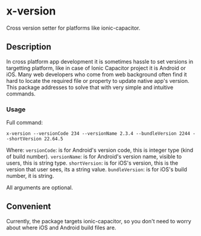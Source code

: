 # x-version
Cross version setter for platforms like ionic-capacitor.

## Description
In cross platform app development it is sometimes hassle to set versions in targetting platform, like in case of Ionic Capacitor project
it is Android or iOS. Many web developers who come from web background often find it hard to locate the required file or property to update native app's version. This package addresses to solve that with very simple and intuitive commands.

### Usage
Full command:
```
x-version --versionCode 234 --versionName 2.3.4 --bundleVersion 2244 --shortVersion 22.64.5
```

Where:
`versionCode`: is for Android's version code, this is integer type (kind of build number).
`versionName`: is for Android's version name, visible to users, this is string type.
`shortVersion`: is for iOS's version, this is the version that user sees, its a string value.
`bundleVersion`: is for iOS's build number, it is string.

All arguments are optional.

## Convenient
Currently, the package targets ionic-capacitor, so you don't need to worry about where iOS and Android build files are. 
